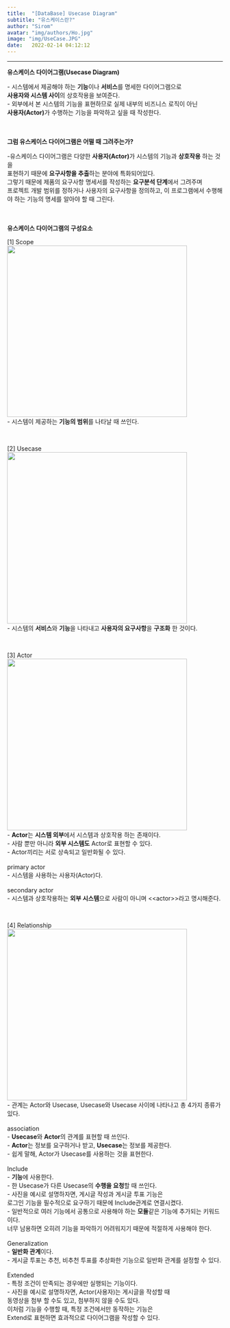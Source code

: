 ```yaml
---
title:  "[DataBase] Usecase Diagram"
subtitle: "유스케이스란?"
author: "Sirom"
avatar: "img/authors/Ho.jpg"
image: "img/UseCase.JPG"
date:   2022-02-14 04:12:12
---
```

***

<b class="topic">유스케이스 다이어그램(Usecase Diagram)</b>
<p class="content">
  - 시스템에서 제공해야 하는 <b>기능</b>이나 <b>서비스</b>를 명세한 다이어그램으로<br>
   <b>사용자와 시스템 사이</b>의 상호작용을 보여준다.<br>
  - 외부에서 본 시스템의 기능을 표현하므로 실제 내부의 비즈니스 로직이 아닌<br>
   <b>사용자(Actor)</b>가 수행하는 기능을 파악하고 싶을 때 작성한다.
</p>
<br>
<br>
<b class="topic">그럼 유스케이스 다이어그램은 어떨 때 그려주는가?</b>
<p class="content">-유스케이스 다이어그램은 다양한 <b>사용자(Actor)</b>가 시스템의 기능과 <b>상호작용</b> 하는 것을<br> 
   표현하기 때문에 <b>요구사항을 추출</b>하는 분야에 특화되어있다.<br>
   그렇기 때문에 제품의 요구사항 명세서를 작성하는 <b>요구분석 단계</b>에서 그려주며<br>
   프로젝트 개발 범위를 정하거나 사용자의 요구사항을 정의하고, 이 프로그램에서 수행해야 하는 기능의 명세를 알아야 할 때 그린다.
</p>
<br>
<br>
<b class="topic">유스케이스 다이어그램의 구성요소</b>
<p class="content">
  [1] Scope<br>
  <img src="https://img1.daumcdn.net/thumb/R1280x0/?scode=mtistory2&fname=https%3A%2F%2Fblog.kakaocdn.net%2Fdn%2FbKUzV2%2FbtqD7GQ9hFz%2FjsaYUjCUeA8zWF7HVqHulK%2Fimg.png" width="420" height="400"><br>
  - 시스템이 제공하는 <b>기능의 범위</b>를 나타날 때 쓰인다.
</p>
<br>
<p class="content">
  [2] Usecase<br>
  <img src="https://img1.daumcdn.net/thumb/R1280x0/?scode=mtistory2&fname=https%3A%2F%2Fblog.kakaocdn.net%2Fdn%2Fnn1ji%2FbtqD8iWBj8B%2Fmh8iz4ryxEoxfWW0key4w0%2Fimg.png" width="420" height="400"><br>
  - 시스템의 <b>서비스</b>와 <b>기능</b>을 나타내고 <b>사용자의 요구사항</b>을 <b>구조화</b> 한 것이다.
</p>
<br>
<p class="content">
  [3] Actor<br>
  <img src="https://img1.daumcdn.net/thumb/R1280x0/?scode=mtistory2&fname=https%3A%2F%2Fblog.kakaocdn.net%2Fdn%2FdNjqd1%2FbtqD8N29nY1%2FQBJAaLyu3fLbyWPEi9OQWk%2Fimg.png" width="420" height="400"><br>
  - <b>Actor</b>는 <b>시스템 외부</b>에서 시스템과 상호작용 하는 존재이다.<br>
  - 사람 뿐만 아니라 <b>외부 시스템도</b> Actor로 표현할 수 있다.<br>
  - Actor끼리는 서로 상속되고 일반화될 수 있다.<br>
  <br>
  primary actor<br>
  - 시스템을 사용하는 사용자(Actor)다.<br>
  <br>
  secondary actor<br>
  - 시스템과 상호작용하는 <b>외부 시스템</b>으로 사람이 아니며 &lt;&lt;actor&gt;&gt;라고 명시해준다.<br>
</p>
<br>
<p class="content">
  [4] Relationship<br>
  <img src="https://img1.daumcdn.net/thumb/R1280x0/?scode=mtistory2&fname=https%3A%2F%2Fblog.kakaocdn.net%2Fdn%2FH8d2u%2FbtqD9uaZF7p%2FvUJuoF6G4piVLbEzTlEEd1%2Fimg.png" width="420" height="400"><br>
  - 관계는 Actor와 Usecase, Usecase와 Usecase 사이에 나타나고 총 4가지 종류가 있다.<br>
  <br>
  association<br>
  - <b>Usecase</b>와 <b>Actor</b>의 관계를 표현할 때 쓰인다.<br>
  - <b>Actor</b>는 정보를 요구하거나 받고, <b>Usecase</b>는 정보를 제공한다.<br>
  - 쉽게 말해, Actor가 Usecase를 사용하는 것을 표현한다.<br>
  <br>
  Include<br>
  - <b>기능</b>에 사용한다.<br>
  - 한 Usecase가 다른 Usecase의 <b>수행을 요청</b>할 때 쓰인다.<br>
  - 사진을 예시로 설명하자면, 게시글 작성과 게시글 투표 기능은<br>
   로그인 기능을 필수적으로 요구하기 때문에 Include관계로 연결시켰다.<br>
  - 일반적으로 여러 기능에서 공통으로 사용해야 하는 <b>모듈</b>같은 기능에 추가되는 키워드이다.<br>
   너무 남용하면 오히려 기능을 파악하기 어려워지기 때문에 적절하게 사용해야 한다.<br>
  <br>
  Generalization<br>
  - <b>일반화 관계</b>이다.<br>
  - 게시글 투표는 추천, 비추천 투표를 추상화한 기능으로 일반화 관계를 설정할 수 있다.<br>
  <br>
  Extended<br>
  - 특정 조건이 만족되는 경우에만 실행되는 기능이다.<br>
  - 사진을 예시로 설명하자면, Actor(사용자)는 게시글을 작성할 때<br>
   동영상을 첨부 할 수도 있고, 첨부하지 않을 수도 있다.<br>
   이처럼 기능을 수행할 때, 특정 조건에서만 동작하는 기능은<br>
   Extend로 표현하면 효과적으로 다이어그램을 작성할 수 있다.<br>
</p>
<br>
